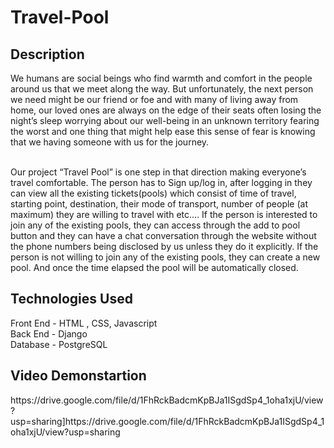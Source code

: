 # Travel-Pool

<h2>Description</h2>
We humans are social beings who find warmth and comfort in the people around us that we meet along the way. But unfortunately, the next person we need might be our friend or foe and with many of living away from home, our loved ones are always on the edge of their seats often losing the night’s sleep worrying about our well-being in an unknown territory fearing the worst and one thing that might help ease this sense of fear is knowing that we having someone with us for the journey. <br><br/>

Our project “Travel Pool” is one step in that direction making everyone’s travel comfortable. The person has to Sign up/log in, after logging in they can view all the existing tickets(pools) which consist of time of travel, starting point, destination, their mode of transport, number of people (at maximum) they are willing to travel with etc.… If the person is interested to join any of the existing pools, they can access through the add to pool button and they can have a chat conversation through the website without the phone numbers being disclosed by us unless they do it explicitly. If the person is not willing to join any of the existing pools, they can create a new pool. And once the time elapsed the pool will be automatically closed.

<h2>Technologies Used</h2>
Front End - HTML , CSS, Javascript<br>
Back End   - Django<br>
Database  - PostgreSQL<br>

<h2>Video Demonstartion</h2>https://drive.google.com/file/d/1FhRckBadcmKpBJa1ISgdSp4_1oha1xjU/view?usp=sharing]https://drive.google.com/file/d/1FhRckBadcmKpBJa1ISgdSp4_1oha1xjU/view?usp=sharing
